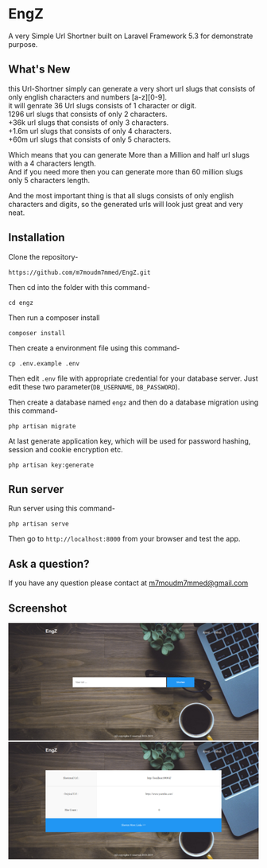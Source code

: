 # EngZ
A very Simple Url Shortner built on Laravel Framework 5.3 for demonstrate purpose.

## What's New
this Url-Shortner simply can generate a very short url slugs that consists of only english characters and numbers [a-z][0-9].  
it will genrate 36 Url slugs consists of 1 character or digit.  
1296 url slugs that consists of only 2 characters.  
+36k url slugs that consists of only 3 characters.  
+1.6m url slugs that consists of only 4 characters.  
+60m url slugs that consists of only 5 characters.  

Which means that you can generate More than a Million and half url slugs with a 4 characters length.  
And if you need more then you can generate more than 60 million slugs only 5 characters length.  

And the most important thing is that all slugs consists of only english characters and digits, so the generated urls will look just great and very neat.  


## Installation

Clone the repository-
```
https://github.com/m7moudm7mmed/EngZ.git
```

Then cd into the folder with this command-
```
cd engz
```

Then run a composer install
```
composer install
```

Then create a environment file using this command-
```
cp .env.example .env
```

Then edit `.env` file with appropriate credential for your database server. Just edit these two parameter(`DB_USERNAME`, `DB_PASSWORD`).

Then create a database named `engz` and then do a database migration using this command-
```
php artisan migrate
```


At last generate application key, which will be used for password hashing, session and cookie encryption etc.
```
php artisan key:generate
```

## Run server

Run server using this command-
```
php artisan serve
```


Then go to `http://localhost:8000` from your browser and test the app.



## Ask a question?

If you have any question please contact at m7moudm7mmed@gmail.com

## Screenshot

![Home Page](/screenshots/1.png)
![Statistcs Page](/screenshots/2.png)

